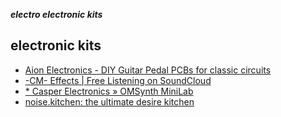 _**electro electronic kits**_

## electronic kits

- [Aion Electronics - DIY Guitar Pedal PCBs for classic circuits](https://aionelectronics.com/)
- [-CM- Effects | Free Listening on SoundCloud](https://soundcloud.com/user-322140065)
- [* Casper Electronics » OMSynth MiniLab](http://casperelectronics.com/finished-pieces/omsynth-minilab/)
- [noise.kitchen: the ultimate desire kitchen](http://noise.kitchen/)
